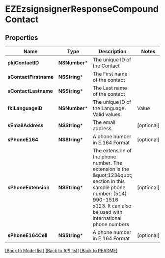 # EZEzsignsignerResponseCompoundContact

## Properties
Name | Type | Description | Notes
------------ | ------------- | ------------- | -------------
**pkiContactID** | **NSNumber*** | The unique ID of the Contact | 
**sContactFirstname** | **NSString*** | The First name of the contact | 
**sContactLastname** | **NSString*** | The Last name of the contact | 
**fkiLanguageID** | **NSNumber*** | The unique ID of the Language.  Valid values:  |Value|Description| |-|-| |1|French| |2|English| | 
**sEmailAddress** | **NSString*** | The email address. | [optional] 
**sPhoneE164** | **NSString*** | A phone number in E.164 Format | [optional] 
**sPhoneExtension** | **NSString*** | The extension of the phone number.  The extension is the \&quot;123\&quot; section in this sample phone number: (514) 990-1516 x123.  It can also be used with international phone numbers | [optional] 
**sPhoneE164Cell** | **NSString*** | A phone number in E.164 Format | [optional] 

[[Back to Model list]](../README.md#documentation-for-models) [[Back to API list]](../README.md#documentation-for-api-endpoints) [[Back to README]](../README.md)



